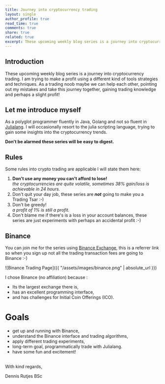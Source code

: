 ```yaml
---
title: Journey into cryptocurrency trading
layout: single
author_profile: true
read_time: true
comments: true
share: true
related: true
excerpt: These upcoming weekly blog series is a journey into cryptocurrency trading for beginners. 
---
```


## Introduction
These upcoming weekly blog series is a journey into cryptocurrency trading. 
I am trying to make a profit using a different kind of tools strategies and techniques. As a trading noob maybe we can help each other, pointing out my mistakes and take this journey together, gaining trading knowledge and perhaps a slight profit! 

## Let me introduce myself
As a polyglot programmer fluently in Java, Golang and not so fluent in [Julialang](https://julialang.org/). I will occasionally resort to the julia scripting language, trying to gain some insights into the cryptocurrency trends. 

**Don't be alarmed these series will be easy to digest.**

## Rules
Some rules into crypto trading are applicable I will state them here:

1.  **Don't use any money you can't afford to lose!**<br/>
*the cryptocurrencies are quite volatile, sometimes 38% gain/loss is achievable in 24 hours.*
1. Don't quit your day job, these series are ***not*** going to make you a Trading Tsar :-)
2. Don't be greedy!<br/>*a profit of 1% is still a profit.*
1. Don't blame me if there's is a loss in your account balances, these series are just experiments with perhaps an accidental profit :-)

## Binance
You can join me for the series using [Binance Exchange](https://www.binance.com/?ref=35360148), this is a referrer link so when you sign up not all the trading transaction fees are going to Binance :-)

![Binance Trading Page]({{ "/assets/images/binance.png" | absolute_url }})

I chose Binance (no affiliation) because :
* Its the largest exchange there is,
* has an excellent programming interface, 
* and has challenges for Initial Coin Offerings (ICO).

# Goals
* get up and running with Binance,
* understand the Binance interface and trading algorithms,
* apply different trading experiments,
* long-term goal, programmatically trade with Julialang.
* have some fun and excitement!

<br/>
With kind regards,

Dennis Rutjes BSc
